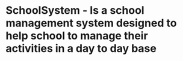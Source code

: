 # SchoolSystem - Is a school management system designed to help school to manage their activities in a day to day base